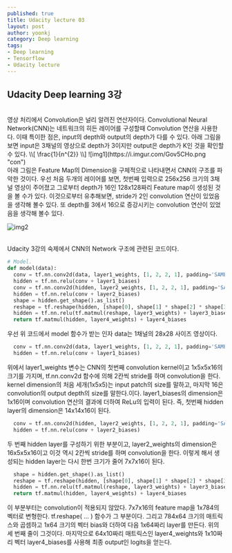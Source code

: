 ```yaml
---
published: true
title: Udacity lecture 03
layout: post
author: yoonkj 
category: Deep learning
tags: 
- Deep learning 
- Tensorflow
- Udacity lecture
---
```


## Udacity Deep learning 3강
<br>
영상 처리에서 Convolution은 널리 알려진 연산자이다. Convolutional Neural Network(CNN)는 네트워크의 히든 레이어를 구성할때 Convolution 연산을 사용한다. 이때 특이한 점은, input의 depth와 output의 depth가 다를 수 있다. 아래 그림을 보면 input은 3채널의 영상으로 depth가 3이지만 output은 depth가 K인 것을 확인할 수 있다.
\\[ \frac{1}{n^{2}} \\]
![img1](https://i.imgur.com/Gov5CHo.png "con")

<!-- more -->

<br>
아래 그림은 Feature Map의 Dimension을 구체적으로 나타내면서 CNN의 구조를 파악한 것이다. 우선 처음 두개의 레이어를 보면, 첫번째 입력으로 256x256 크기의 3채널 영상이 주어졌고 그로부터 depth가 16인 128x128짜리 Feature map이 생성된 것을 볼 수가 있다. 이것으로부터 유추해보면, stride가 2인 convolution 연산이 있었음을 생각해 볼수 있다. 또 depth를 3에서 16으로 증강시키는 convolution 연산이 있었음을 생각해 볼수 있다.

![img2](https://i.imgur.com/c65a4Yf.png "conv")

<br>
Udacity 3강의 숙제에서 CNN의 Network 구조에 관련된 코드이다.

```python
# Model.
def model(data):
  conv = tf.nn.conv2d(data, layer1_weights, [1, 2, 2, 1], padding='SAME')
  hidden = tf.nn.relu(conv + layer1_biases)
  conv = tf.nn.conv2d(hidden, layer2_weights, [1, 2, 2, 1], padding='SAME')
  hidden = tf.nn.relu(conv + layer2_biases)
  shape = hidden.get_shape().as_list()
  reshape = tf.reshape(hidden, [shape[0], shape[1] * shape[2] * shape[3]])
  hidden = tf.nn.relu(tf.matmul(reshape, layer3_weights) + layer3_biases)
  return tf.matmul(hidden, layer4_weights) + layer4_biases

```

우선 위 코드에서 model 함수가 받는 인자 data는 1채널의 28x28 사이즈 영상이다. 

```python
  conv = tf.nn.conv2d(data, layer1_weights, [1, 2, 2, 1], padding='SAME')
  hidden = tf.nn.relu(conv + layer1_biases)
```
위에서 layer1_weights 변수는 CNN의 첫번째 convolution kernel이고 1x5x5x16의 크기를 가지며, tf.nn.conv2d 함수에 의해 2칸씩 stride를 하며 convolution을 한다. kernel dimension의 처음 세개(1x5x5)는 input patch의 size를 말하고, 마지막 16은 convolution의 output depth의 size를 말한다.이다. layer1_biases의 dimension은 1x16이며 convolution 연산의 결과에 더하여 ReLu의 입력이 된다. 즉, 첫번째 hidden layer의 dimension은 14x14x16이 된다.

```python
  conv = tf.nn.conv2d(hidden, layer2_weights, [1, 2, 2, 1], padding='SAME')
  hidden = tf.nn.relu(conv + layer2_biases)
```

두 번째 hidden layer를 구성하기 위한 부분이고, layer2_weights의 dimension은 16x5x5x16이고 이것 역시 2칸씩 stride를 하며 convolution을 한다. 이렇게 해서 생성되는 hidden layer는 다시 한번 크기가 줄어 7x7x16이 된다.

```python
  shape = hidden.get_shape().as_list()
  reshape = tf.reshape(hidden, [shape[0], shape[1] * shape[2] * shape[3]])
  hidden = tf.nn.relu(tf.matmul(reshape, layer3_weights) + layer3_biases)
  return tf.matmul(hidden, layer4_weights) + layer4_biases
```

이 부분부터는 convolution이 적용되지 않았다.
7x7x16의 feature map을 1x784의 벡터로 변형한다. tf.reshape( ... ) 함수가 그 부분이다.
그리고 784x64 크기의 매트릭스와 곱셈하고 1x64 크기의 벡터 bias와 더하여 다음 1x64짜리 layer를 만든다. 위의 세 번째 줄이 그것이다. 마지막으로 64x10짜리 매트릭스인 layer4_weights와 1x10짜리 벡터 layer4_biases를 사용해 최종 output인 logits을 얻는다.



